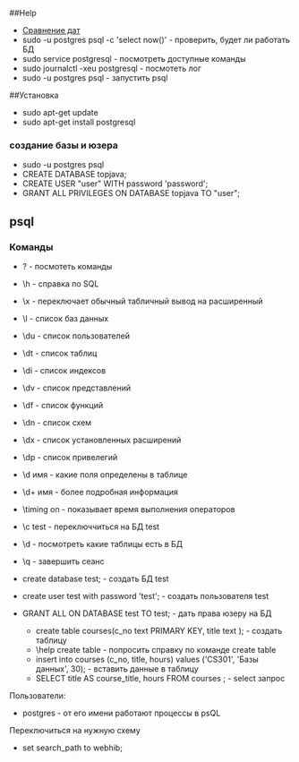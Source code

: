 ##Help
- <a href="https://stackoverflow.com/questions/31433747/postgres-where-clause-compare-timestamp">Сравнение дат</a>
- sudo -u postgres psql -c 'select now()' - проверить, будет ли работать БД
- sudo service postgresql - посмотреть доступные команды
- sudo journalctl -xeu postgresql - посмотеть лог
- sudo -u postgres psql - запустить psql

##Установка 
- sudo apt-get update
- sudo apt-get install postgresql

### создание базы и юзера
- sudo -u postgres psql
- CREATE DATABASE topjava;
- CREATE USER "user" WITH password 'password';
- GRANT ALL PRIVILEGES ON DATABASE topjava TO "user";

## psql
### Команды
- \? - посмотеть команды
- \h - справка по SQL
- \x - переключает обычный табличный вывод на расширенный
- \l - список баз данных
- \du - список пользователей
- \dt - список таблиц
- \di - список индексов
- \dv - список представлений
- \df - список функций
- \dn - список схем
- \dx - список установленных расширений
- \dp - список привелегий
- \d имя - какие поля определены в таблице
- \d+ имя - более подробная информация
- \timing on - показывает время выполнения операторов
- \c  test - переключчиться на БД test
- \d - посмотреть какие таблицы есть в БД
- \q - завершить сеанс
- create database test; - создать БД test
- create user test with password 'test'; - создать пользователя test
- GRANT ALL ON DATABASE test TO test; - дать права юзеру на БД

  - create table courses(c_no text PRIMARY KEY, title text ); - создать таблицу
  - \help create table - попросить справку по команде create table
  - insert into courses (c_no, title, hours) values ('CS301', 'Базы данных', 30); - вставить данные в таблицу
  - SELECT title AS course_title, hours FROM courses ; - select запрос
  


Пользователи:
- postgres - от его имени работают процессы в psQL

Переключиться на нужную схему
- set search_path to webhib;